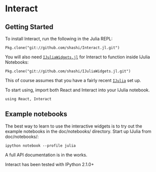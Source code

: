 # Interact

## Getting Started

To install Interact, run the following in the Julia REPL:
```{.julia execute="false"}
Pkg.clone("git://github.com/shashi/Interact.jl.git")
```

You will also need [`IJuliaWidgets.jl`](https://github.com/shashi/IJuliaWidgets.jl) for Interact to function inside IJulia Notebooks:
```{.julia execute="false"}
Pkg.clone("git://github.com/shashi/IJuliaWidgets.jl.git")
```
This of course assumes that you have a fairly recent [`IJulia`](https://github.com/JuliaLang/IJulia.jl) set up.

To start using, import both React and Interact into your IJulia notebook.
```{.julia execute="true"}
using React, Interact
```

## Example notebooks

The best way to learn to use the interactive widgets is to try out the example notebooks in the doc/notebooks/ directory. Start up IJulia from doc/notebooks/:

```{.shell execute="false"}
ipython notebook --profile julia
```

A full API documentation is in the works.

Interact has been tested with IPython 2.1.0+
